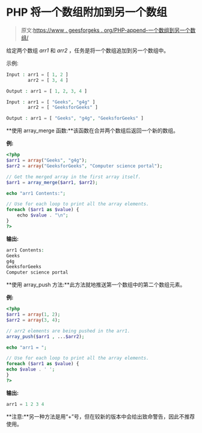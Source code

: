 # PHP 将一个数组附加到另一个数组

> 原文:[https://www . geesforgeks . org/PHP-append-一个数组到另一个数组/](https://www.geeksforgeeks.org/php-append-one-array-to-another/)

给定两个数组 *arr1* 和 *arr2* ，任务是将一个数组追加到另一个数组中。

示例:

```php
Input : arr1 = [ 1, 2 ]
        arr2 = [ 3, 4 ]

Output : arr1 = [ 1, 2, 3, 4 ]

Input : arr1 = [ "Geeks", "g4g" ]
        arr2 = [ "GeeksforGeeks" ]

Output : arr1 = [ "Geeks", "g4g", "GeeksforGeeks" ]

```

**使用 array_merge 函数:**该函数在合并两个数组后返回一个新的数组。

**例:**

```php
<?php
$arr1 = array("Geeks", "g4g");
$arr2 = array("GeeksforGeeks", "Computer science portal");

// Get the merged array in the first array itself.
$arr1 = array_merge($arr1, $arr2); 

echo "arr1 Contents:";

// Use for each loop to print all the array elements.
foreach ($arr1 as $value) {
    echo $value . "\n";
}
?>
```

**输出:**

```php
arr1 Contents:
Geeks
g4g
GeeksforGeeks
Computer science portal
```

**使用 array_push 方法:**此方法就地推送第一个数组中的第二个数组元素。

**例:**

```php
<?php
$arr1 = array(1, 2);
$arr2 = array(3, 4);

// arr2 elements are being pushed in the arr1.
array_push($arr1 , ...$arr2); 

echo "arr1 = ";

// Use for each loop to print all the array elements.
foreach ($arr1 as $value) {
echo $value . ' ';
}
?>
```

**输出:**

```php
arr1 = 1 2 3 4
```

**注意:**另一种方法是用“+”号，但在较新的版本中会给出致命警告，因此不推荐使用。